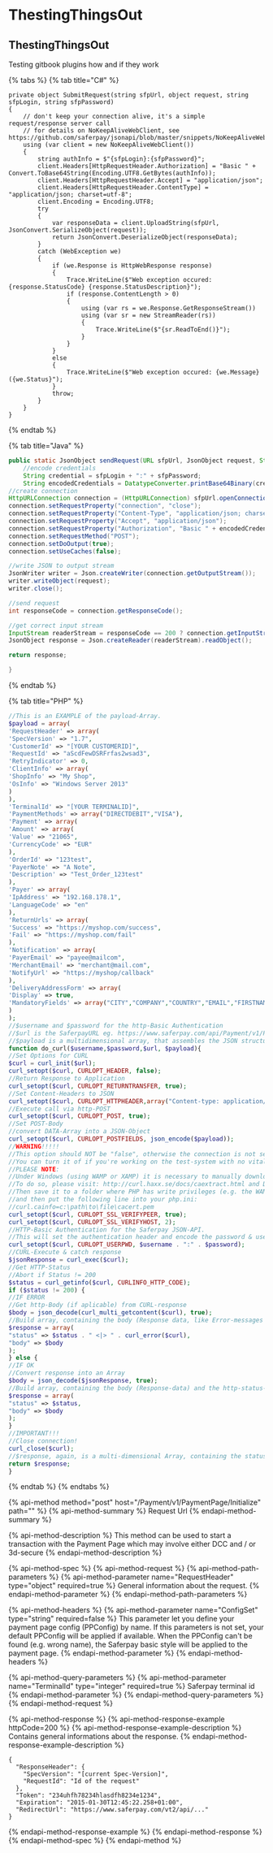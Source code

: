 # ThestingThingsOut

## ThestingThingsOut



Testing gitbook plugins how and if they work

{% tabs %}
{% tab title="C\#" %}
```aspnet
private object SubmitRequest(string sfpUrl, object request, string sfpLogin, string sfpPassword)
{
    // don't keep your connection alive, it's a simple request/response server call
    // for details on NoKeepAliveWebClient, see https://github.com/saferpay/jsonapi/blob/master/snippets/NoKeepAliveWebClient.cs
    using (var client = new NoKeepAliveWebClient())
    {
        string authInfo = $"{sfpLogin}:{sfpPassword}";
        client.Headers[HttpRequestHeader.Authorization] = "Basic " + Convert.ToBase64String(Encoding.UTF8.GetBytes(authInfo));
        client.Headers[HttpRequestHeader.Accept] = "application/json";
        client.Headers[HttpRequestHeader.ContentType] = "application/json; charset=utf-8";
        client.Encoding = Encoding.UTF8;
        try
        {
            var responseData = client.UploadString(sfpUrl, JsonConvert.SerializeObject(request));
            return JsonConvert.DeserializeObject(responseData);
        }
        catch (WebException we)
        {
            if (we.Response is HttpWebResponse response)
            {
                Trace.WriteLine($"Web exception occured: {response.StatusCode} {response.StatusDescription}");
                if (response.ContentLength > 0)
                {
                    using (var rs = we.Response.GetResponseStream())
                    using (var sr = new StreamReader(rs))
                    {
                        Trace.WriteLine($"{sr.ReadToEnd()}");
                    }
                }
            }
            else
            {
                Trace.WriteLine($"Web exception occured: {we.Message} ({we.Status}");
            }
            throw;
        }
    }
}
```
{% endtab %}

{% tab title="Java" %}
```java
public static JsonObject sendRequest(URL sfpUrl, JsonObject request, String sfpLogin, String sfpPassword) throws IOException {
    //encode credentials
    String credential = sfpLogin + ":" + sfpPassword;
    String encodedCredentials = DatatypeConverter.printBase64Binary(credential.getBytes());
//create connection
HttpURLConnection connection = (HttpURLConnection) sfpUrl.openConnection();
connection.setRequestProperty("connection", "close");
connection.setRequestProperty("Content-Type", "application/json; charset=utf-8");
connection.setRequestProperty("Accept", "application/json");
connection.setRequestProperty("Authorization", "Basic " + encodedCredentials);
connection.setRequestMethod("POST");
connection.setDoOutput(true);
connection.setUseCaches(false);

//write JSON to output stream
JsonWriter writer = Json.createWriter(connection.getOutputStream());
writer.writeObject(request);
writer.close();

//send request
int responseCode = connection.getResponseCode();

//get correct input stream
InputStream readerStream = responseCode == 200 ? connection.getInputStream() : connection.getErrorStream();
JsonObject response = Json.createReader(readerStream).readObject();

return response;

}
```
{% endtab %}

{% tab title="PHP" %}
```php
//This is an EXAMPLE of the payload-Array.
$payload = array(
'RequestHeader' => array(
'SpecVersion' => "1.7",
'CustomerId' => "[YOUR CUSTOMERID]",
'RequestId' => "aScdFewDSRFrfas2wsad3",
'RetryIndicator' => 0,
'ClientInfo' => array(
'ShopInfo' => "My Shop",
'OsInfo' => "Windows Server 2013"
)
),
'TerminalId' => "[YOUR TERMINALID]",
'PaymentMethods' => array("DIRECTDEBIT","VISA"),
'Payment' => array(
'Amount' => array(
'Value' => "21065",
'CurrencyCode' => "EUR"
),
'OrderId' => "123test",
'PayerNote' => "A Note",
'Description' => "Test_Order_123test"
),
'Payer' => array(
'IpAddress' => "192.168.178.1",
'LanguageCode' => "en"
),
'ReturnUrls' => array(
'Success' => "https://myshop.com/success",
'Fail' => "https://myshop.com/fail"
),
'Notification' => array(
'PayerEmail' => "payee@mailcom",
'MerchantEmail' => "merchant@mail.com",
'NotifyUrl' => "https://myshop/callback"
),
'DeliveryAddressForm' => array(
'Display' => true,
'MandatoryFields' => array("CITY","COMPANY","COUNTRY","EMAIL","FIRSTNAME","LASTNAME","PHONE","SALUTATION","STATE","STREET","ZIP")
)
);
//$username and $password for the http-Basic Authentication
//$url is the SaferpayURL eg. https://www.saferpay.com/api/Payment/v1/PaymentPage/Initialize
//$payload is a multidimensional array, that assembles the JSON structure. Example see above
function do_curl($username,$password,$url, $payload){
//Set Options for CURL
$curl = curl_init($url);
curl_setopt($curl, CURLOPT_HEADER, false);
//Return Response to Application
curl_setopt($curl, CURLOPT_RETURNTRANSFER, true);
//Set Content-Headers to JSON
curl_setopt($curl, CURLOPT_HTTPHEADER,array("Content-type: application/json","Accept: application/json; charset=utf-8"));
//Execute call via http-POST
curl_setopt($curl, CURLOPT_POST, true);
//Set POST-Body
//convert DATA-Array into a JSON-Object
curl_setopt($curl, CURLOPT_POSTFIELDS, json_encode($payload));
//WARNING!!!!!
//This option should NOT be "false", otherwise the connection is not secured
//You can turn it of if you're working on the test-system with no vital data
//PLEASE NOTE:
//Under Windows (using WAMP or XAMP) it is necessary to manually download and save the necessary SSL-Root certificates!
//To do so, please visit: http://curl.haxx.se/docs/caextract.html and Download the .pem-file
//Then save it to a folder where PHP has write privileges (e.g. the WAMP/XAMP-Folder itself)
//and then put the following line into your php.ini:
//curl.cainfo=c:\path\to\file\cacert.pem
curl_setopt($curl, CURLOPT_SSL_VERIFYPEER, true);
curl_setopt($curl, CURLOPT_SSL_VERIFYHOST, 2);
//HTTP-Basic Authentication for the Saferpay JSON-API.
//This will set the authentication header and encode the password & username in Base64 for you
curl_setopt($curl, CURLOPT_USERPWD, $username . ":" . $password);
//CURL-Execute & catch response
$jsonResponse = curl_exec($curl);
//Get HTTP-Status
//Abort if Status != 200
$status = curl_getinfo($curl, CURLINFO_HTTP_CODE);
if ($status != 200) {
//IF ERROR
//Get http-Body (if aplicable) from CURL-response
$body = json_decode(curl_multi_getcontent($curl), true);
//Build array, containing the body (Response data, like Error-messages etc.) and the http-status-code
$response = array(
"status" => $status . " <|> " . curl_error($curl),
"body" => $body
);
} else {
//IF OK
//Convert response into an Array
$body = json_decode($jsonResponse, true);
//Build array, containing the body (Response-data) and the http-status-code
$response = array(
"status" => $status,
"body" => $body
);
}
//IMPORTANT!!!
//Close connection!
curl_close($curl);
//$response, again, is a multi-dimensional Array, containing the status-code ($response["status"]) and the API-response (if available) itself ($response["body"])
return $response;
}
```
{% endtab %}
{% endtabs %}



{% api-method method="post" host="/Payment/v1/PaymentPage/Initialize" path="" %}
{% api-method-summary %}
Request Url
{% endapi-method-summary %}

{% api-method-description %}
This method can be used to start a transaction with the Payment Page which may involve either DCC and / or 3d-secure
{% endapi-method-description %}

{% api-method-spec %}
{% api-method-request %}
{% api-method-path-parameters %}
{% api-method-parameter name="RequestHeader" type="object" required=true %}
General information about the request.
{% endapi-method-parameter %}
{% endapi-method-path-parameters %}

{% api-method-headers %}
{% api-method-parameter name="ConfigSet" type="string" required=false %}
This parameter let you define your payment page config \(PPConfig\) by name. If this parameters is not set, your default PPConfig will be applied if available. When the PPConfig can't be found \(e.g. wrong name\), the Saferpay basic style will be applied to the payment page.
{% endapi-method-parameter %}
{% endapi-method-headers %}

{% api-method-query-parameters %}
{% api-method-parameter name="TerminalId" type="integer" required=true %}
Saferpay terminal id
{% endapi-method-parameter %}
{% endapi-method-query-parameters %}
{% endapi-method-request %}

{% api-method-response %}
{% api-method-response-example httpCode=200 %}
{% api-method-response-example-description %}
Contains general informations about the response.
{% endapi-method-response-example-description %}

```
{
  "ResponseHeader": {
    "SpecVersion": "[current Spec-Version]",
    "RequestId": "Id of the request"
  },
  "Token": "234uhfh78234hlasdfh8234e1234",
  "Expiration": "2015-01-30T12:45:22.258+01:00",
  "RedirectUrl": "https://www.saferpay.com/vt2/api/..."
}
```
{% endapi-method-response-example %}
{% endapi-method-response %}
{% endapi-method-spec %}
{% endapi-method %}

